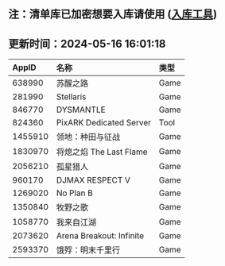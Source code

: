 ## 注：清单库已加密想要入库请使用 ([入库工具](https://github.com/BlankTMing/ManifestAutoUpdate/releases))

## 更新时间：2024-05-16 16:01:18
| AppID | 名称 | 类型  |
| :-------------------- | :----------------------------- | :----------- |
| 638990 | 苏醒之路| Game |
| 281990 | Stellaris| Game |
| 846770 | DYSMANTLE| Game |
| 824360 | PixARK Dedicated Server| Tool |
| 1455910 | 领地：种田与征战| Game |
| 1830970 | 将熄之焰 The Last Flame| Game |
| 2056210 | 孤星猎人| Game |
| 960170 | DJMAX RESPECT V| Game |
| 1269020 | No Plan B| Game |
| 1350840 | 牧野之歌| Game |
| 1058770 | 我来自江湖| Game |
| 2073620 | Arena Breakout: Infinite| Game |
| 2593370 | 饿殍：明末千里行| Game |
